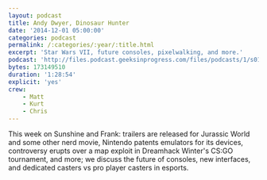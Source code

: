 ```yaml
---
layout: podcast
title: Andy Dwyer, Dinosaur Hunter
date: '2014-12-01 05:00:00'
categories: podcast
permalink: /:categories/:year/:title.html
excerpt: 'Star Wars VII, future consoles, pixelwalking, and more.'
podcast: 'http://files.podcast.geeksinprogress.com/files/podcasts/1/s01e24_AndyDwyerDinoHunter.mp3'
bytes: 173149510
duration: '1:28:54'
explicit: 'yes'
crew:
    - Matt
    - Kurt
    - Chris
---
```


This week on Sunshine and Frank: trailers are released for Jurassic World and some other nerd movie, Nintendo patents emulators for its devices, controversy erupts over a map exploit in Dreamhack Winter's CS:GO tournament, and more; we discuss the future of consoles, new interfaces, and dedicated casters vs pro player casters in esports.
